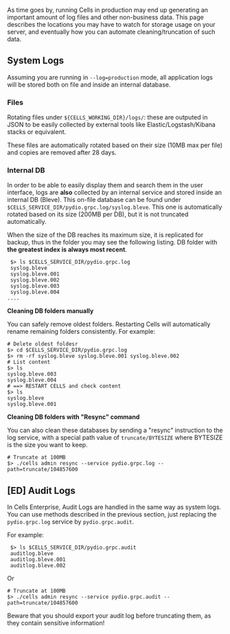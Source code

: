As time goes by, running Cells in production may end up generating an important amount of log files and other non-business data.
This page describes the locations you may have to watch for storage usage on your server, and eventually how you can automate cleaning/truncation of such data.

## System Logs

Assuming you are running in `--log=production` mode, all application logs will be stored both on file and inside an internal database.

### Files

Rotating files under `${CELLS_WORKING_DIR}/logs/`: these are outputed in JSON to be easily collected by external tools like Elastic/Logstash/Kibana stacks or equivalent.
  
These files are automatically rotated based on their size (10MB max per file) and copies are removed after 28 days.

### Internal DB

In order to be able to easily display them and search them in the user interface, logs are **also** collected by an internal service and stored inside an internal DB (Bleve). 
This on-file database can be found under `$CELLS_SERVICE_DIR/pydio.grpc.log/syslog.bleve`. This one is automatically rotated based on its size (200MB per DB), but it is not truncated automatically.

When the size of the DB reaches its maximum size, it is replicated for backup, thus in the folder you may see the following listing. DB folder with **the greatest index is always most recent**.

```SH
 $> ls $CELLS_SERVICE_DIR/pydio.grpc.log
 syslog.bleve
 syslog.bleve.001
 syslog.bleve.002
 syslog.bleve.003
 syslog.bleve.004
....
```

**Cleaning DB folders manually**

You can safely remove oldest folders. Restarting Cells will automatically rename remaining folders
consistently. For example:

```SH
# Delete oldest foldesr
$> cd $CELLS_SERVICE_DIR/pydio.grpc.log
$> rm -rf syslog.bleve syslog.bleve.001 syslog.bleve.002
# List content
$> ls
syslog.bleve.003
syslog.bleve.004
# ==> RESTART CELLS and check content
$> ls
syslog.bleve
syslog.bleve.001
```

**Cleaning DB folders with "Resync" command**

You can also clean these databases by sending a "resync" instruction to the log service, with a special path value 
of `truncate/BYTESIZE` where BYTESIZE is the size you want to keep.

```SH
# Truncate at 100MB
$> ./cells admin resync --service pydio.grpc.log --path=truncate/104857600
```

## [ED] Audit Logs

In Cells Enterprise, Audit Logs are handled in the same way as system logs. You can use methods described in the previous
section, just replacing the `pydio.grpc.log` service by `pydio.grpc.audit`. 

For example:

```SH
 $> ls $CELLS_SERVICE_DIR/pydio.grpc.audit
 auditlog.bleve
 auditlog.bleve.001
 auditlog.bleve.002
```

Or

```SH
# Truncate at 100MB
$> ./cells admin resync --service pydio.grpc.audit --path=truncate/104857600
```
Beware that you should export your audit log before truncating them, as they contain sensitive information!

